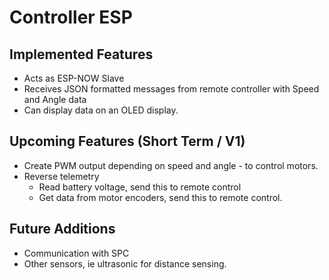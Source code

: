 # Controller ESP

## Implemented Features
* Acts as ESP-NOW Slave
* Receives JSON formatted messages from remote controller with Speed and Angle data
* Can display data on an OLED display.

## Upcoming Features (Short Term / V1)
* Create PWM output depending on speed and angle - to control motors.
* Reverse telemetry
    * Read battery voltage, send this to remote control
    * Get data from motor encoders, send this to remote control.

## Future Additions
* Communication with SPC
* Other sensors, ie ultrasonic for distance sensing.